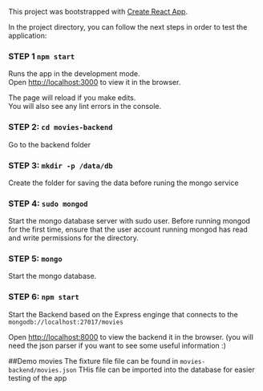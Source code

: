 This project was bootstrapped with [Create React App](https://github.com/facebook/create-react-app).

In the project directory, you can follow the next steps in order to test the application:

### STEP 1 `npm start`

Runs the app in the development mode.<br>
Open [http://localhost:3000](http://localhost:3000) to view it in the browser.

The page will reload if you make edits.<br>
You will also see any lint errors in the console.

### STEP 2: `cd movies-backend`
Go to the backend folder

### STEP 3: `mkdir -p /data/db`
Create the folder for saving the data before runing the mongo service

### STEP 4: `sudo mongod`
Start the mongo database server with sudo user.
Before running mongod for the first time, ensure that the user account running mongod has read and write permissions for the directory.

### STEP 5: `mongo`
Start the mongo database. 

### STEP 6: `npm start` 
Start the Backend based on the Express enginge that connects to the `mongodb://localhost:27017/movies`

Open [http://localhost:8000](http://localhost:8000) to view the backend it in the browser. (you will need the json parser if you want to see some useful information :)

##Demo movies
The fixture file  file can be found in `movies-backend/movies.json`
THis file can be imported into the database for easier testing of the app
